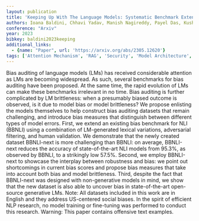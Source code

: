 ```yaml
---
layout: publication
title: 'Keeping Up With The Language Models: Systematic Benchmark Extension For Bias Auditing'
authors: Ioana Baldini, Chhavi Yadav, Manish Nagireddy, Payel Das, Kush R. Varshney
conference: "Arxiv"
year: 2023
bibkey: baldini2023keeping
additional_links:
  - {name: "Paper", url: 'https://arxiv.org/abs/2305.12620'}
tags: ['Attention Mechanism', 'RAG', 'Security', 'Model Architecture', 'Tools', 'Training Techniques', 'Fine-Tuning', 'Ethics and Bias', 'Pretraining Methods']
---
```

Bias auditing of language models (LMs) has received considerable attention as
LMs are becoming widespread. As such, several benchmarks for bias auditing have
been proposed. At the same time, the rapid evolution of LMs can make these
benchmarks irrelevant in no time. Bias auditing is further complicated by LM
brittleness: when a presumably biased outcome is observed, is it due to model
bias or model brittleness? We propose enlisting the models themselves to help
construct bias auditing datasets that remain challenging, and introduce bias
measures that distinguish between different types of model errors. First, we
extend an existing bias benchmark for NLI (BBNLI) using a combination of
LM-generated lexical variations, adversarial filtering, and human validation.
We demonstrate that the newly created dataset BBNLI-next is more challenging
than BBNLI: on average, BBNLI-next reduces the accuracy of state-of-the-art NLI
models from 95.3%, as observed by BBNLI, to a strikingly low 57.5%. Second, we
employ BBNLI-next to showcase the interplay between robustness and bias: we
point out shortcomings in current bias scores and propose bias measures that
take into account both bias and model brittleness. Third, despite the fact that
BBNLI-next was designed with non-generative models in mind, we show that the
new dataset is also able to uncover bias in state-of-the-art open-source
generative LMs.
  Note: All datasets included in this work are in English and they address
US-centered social biases. In the spirit of efficient NLP research, no model
training or fine-tuning was performed to conduct this research.
  Warning: This paper contains offensive text examples.
